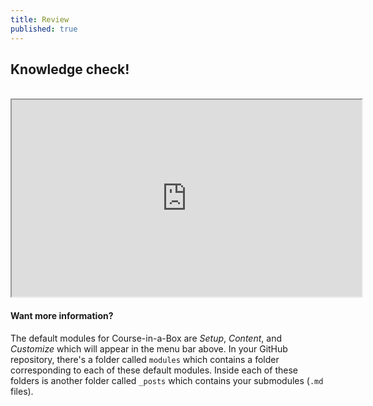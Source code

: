 ```yaml
---
title: Review
published: true
---
```


## Knowledge check!

<br>
<iframe width="560" height="315" src="https://libstory.ds.lib.uw.edu/h5p/wp-admin/admin-ajax.php?action=h5p_embed&id=1"></iframe><script src="https://libstory.ds.lib.uw.edu/h5p/wp-content/plugins/h5p/h5p-php-library/js/h5p-resizer.js" charset="UTF-8"></script>

#### Want more information?
The default modules for Course-in-a-Box are *Setup*, *Content*, and *Customize* which will appear in the menu bar above. In your GitHub repository, there's a folder called `modules` which contains a folder corresponding to each of these default modules. Inside each of these folders is another folder called `_posts` which contains your submodules (`.md` files).
